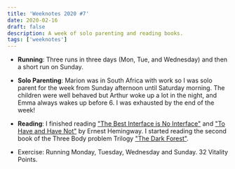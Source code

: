 ```yaml
---
title: 'Weeknotes 2020 #7'
date: 2020-02-16
draft: false
description: A week of solo parenting and reading books.
tags: ['weeknotes']
---
```


- **Running**: Three runs in three days (Mon, Tue, and Wednesday) and then a short run on Sunday.

- **Solo Parenting**: Marion was in South Africa with work so I was solo parent for the week from Sunday afternoon until Saturday morning. The children were well behaved but Arthur woke up a lot in the night, and Emma always wakes up before 6. I was exhausted by the end of the week!

- **Reading**: I finished reading ["The Best Interface is No Interface"](http://www.nointerface.com/book/) and ["To Have and Have Not"](https://en.wikipedia.org/wiki/To_Have_and_Have_Not) by Ernest Hemingway. I started reading the second book of the Three Body problem Trilogy ["The Dark Forest"](https://www.goodreads.com/book/show/23168817-the-dark-forest).

- Exercise: Running Monday, Tuesday, Wednesday and Sunday. 32 Vitality Points.

